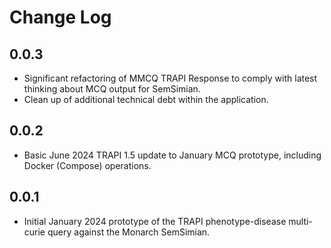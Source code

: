 # Change Log

## 0.0.3

- Significant refactoring of MMCQ TRAPI Response to comply with latest thinking about MCQ output for SemSimian.
- Clean up of additional technical debt within the application.

## 0.0.2

- Basic June 2024 TRAPI 1.5 update to January MCQ prototype, including Docker (Compose) operations.

## 0.0.1

- Initial January 2024 prototype of the TRAPI phenotype-disease multi-curie query against the Monarch SemSimian.
